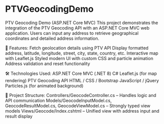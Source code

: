 # PTVGeocodingDemo
 PTV Geocoding Demo (ASP.NET Core MVC)
This project demonstrates the integration of the PTV Geocoding API with an ASP.NET Core MVC web application. Users can input any address to retrieve geographical coordinates and detailed address information.

🚀 Features:
Fetch geolocation details using PTV API
Display formatted address, latitude, longitude, street, city, state, country, etc.
Interactive map with Leaflet.js
Styled modern UI with custom CSS and particle animation
Address validation and reset functionality

🛠 Technologies Used:
ASP.NET Core MVC (.NET 8)
C#
Leaflet.js (for map rendering)
PTV Geocoding API
HTML / CSS / Bootstrap
JavaScript / jQuery
Particles.js (for animated background)

📂 Project Structure:
Controllers/GeocodeController.cs – Handles logic and API communication
Models/GeocodeInputModel.cs, GeocodeResultModel.cs, GeocodeViewModel.cs – Strongly typed view models
Views/Geocode/Index.cshtml – Unified view with address input and result display
